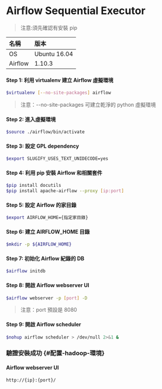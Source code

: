 # Airflow Sequential Executor

> 注意:須先確認有安裝 pip

| 名稱 | 版本 |
| :--- | :--- |
| OS | Ubuntu 16.04 |
| Airflow | 1.10.3 |

#### **Step 1: 利用 virtualenv 建立 Airflow 虛擬環境**

```bash
$virtualenv [--no-site-packages] airflow
```

> 注意：--no-site-packages 可建立乾淨的 python 虛擬環境

#### **Step 2: 進入虛擬環境**

```bash
$source ./airflow/bin/activate
```

#### **Step 3: 設定 GPL dependency**

```bash
$export SLUGIFY_USES_TEXT_UNIDECODE=yes
```

#### **Step 4: 利用 pip 安裝 Airflow 和相關套件**

```bash
$pip install docutils
$pip install apache-airflow --proxy [ip:port]
```

#### **Step 5: 設定 Airflow 的家目錄**

```bash
$export AIRFLOW_HOME={指定家目錄}
```

#### **Step 6: 建立 AIRFLOW\_HOME 目錄**

```bash
$mkdir -p ${AIRFLOW_HOME}
```

#### **Step 7: 初始化 Airflow 紀錄的 DB**

```bash
$airflow initdb
```

#### **Step 8: 開啟 Airflow webserver UI**

```bash
$airflow webserver -p [port] -D
```

> 注意：port 預設是 8080

#### **Step 9: 開啟 Airflow scheduler**

```bash
$nohup airflow scheduler > /dev/null 2>&1 &
```

### 驗證安裝成功 {#配置-hadoop-環境}

#### Airflow webserver UI

```
http://{ip}:{port}/
```




